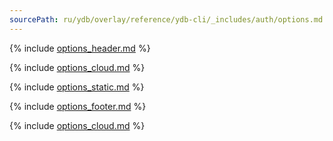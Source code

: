 ```yaml
---
sourcePath: ru/ydb/overlay/reference/ydb-cli/_includes/auth/options.md
---
```


{% include [options_header.md](options_header.md) %}

{% include [options_cloud.md](options_cloud.md) %}

{% include [options_static.md](options_static.md) %}

{% include [options_footer.md](options_multiple.md) %}

{% include [options_cloud.md](options_cloud_additional.md) %}

